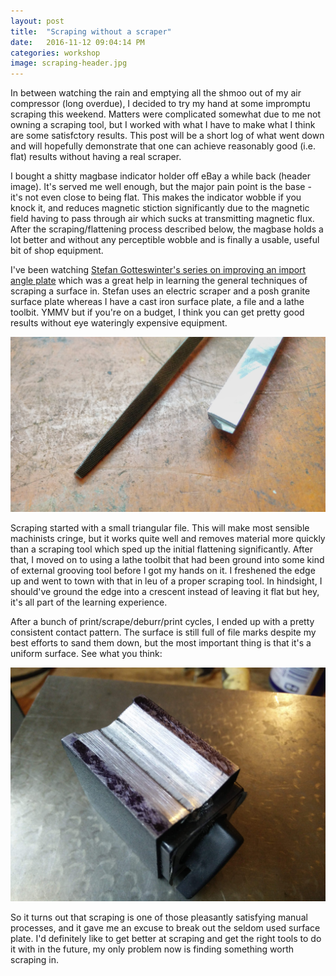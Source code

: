```yaml
---
layout: post
title:  "Scraping without a scraper"
date:   2016-11-12 09:04:14 PM
categories: workshop
image: scraping-header.jpg
---
```


In between watching the rain and emptying all the shmoo out of my air compressor (long overdue), I decided to try my hand at some impromptu scraping this weekend. Matters were complicated somewhat due to me not owning a scraping tool, but I worked with what I have to make what I think are some satisfctory results. This post will be a short log of what went down and will hopefully demonstrate that one can achieve reasonably good (i.e. flat) results without having a real scraper.

I bought a shitty magbase indicator holder off eBay a while back (header image). It's served me well enough, but the major pain point is the base - it's not even close to being flat. This makes the indicator wobble if you knock it, and reduces magnetic stiction significantly due to the magnetic field having to pass through air which sucks at transmitting magnetic flux. After the scraping/flattening process described below, the magbase holds a lot better and without any perceptible wobble and is finally a usable, useful bit of shop equipment.

I've been watching [Stefan Gotteswinter's series on improving an import angle plate](https://www.youtube.com/watch?v=7_uBck-I3AY) which was a great help in learning the general techniques of scraping a surface in. Stefan uses an electric scraper and a posh granite surface plate whereas I have a cast iron surface plate, a file and a lathe toolbit. YMMV but if you're on a budget, I think you can get pretty good results without eye wateringly expensive equipment.

![Scraping tools](/content/images/scraping-tools.jpg)

Scraping started with a small triangular file. This will make most sensible machinists cringe, but it works quite well and removes material more quickly than a scraping tool which sped up the initial flattening significantly. After that, I moved on to using a lathe toolbit that had been ground into some kind of external grooving tool before I got my hands on it. I freshened the edge up and went to town with that in leu of a proper scraping tool. In hindsight, I should've ground the edge into a crescent instead of leaving it flat but hey, it's all part of the learning experience.

After a bunch of print/scrape/deburr/print cycles, I ended up with a pretty consistent contact pattern. The surface is still full of file marks despite my best efforts to sand them down, but the most important thing is that it's a uniform surface. See what you think:

![Scraping tools](/content/images/scraping-header.jpg)

So it turns out that scraping is one of those pleasantly satisfying manual processes, and it gave me an excuse to break out the seldom used surface plate. I'd definitely like to get better at scraping and get the right tools to do it with in the future, my only problem now is finding something worth scraping in.